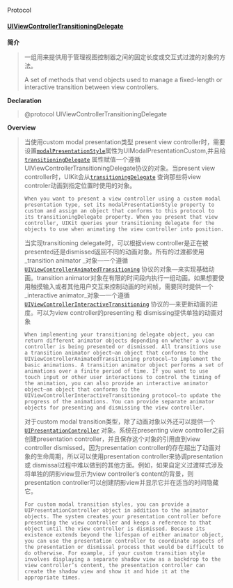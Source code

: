 Protocol

#### [UIViewControllerTransitioningDelegate](https://developer.apple.com/documentation/uikit/uiviewcontrollertransitioningdelegate?language=objc)

**简介**

> 一组用来提供用于管理视图控制器之间的固定长度或交互式过渡的对象的方法。
>
> A set of methods that vend objects used to manage a fixed-length or interactive transition between view controllers.

**Declaration**

> @protocol UIViewControllerTransitioningDelegate

**Overview**

> 当使用custom modal presentation类型 present view controller时，需要设置[`modalPresentationStyle`](https://developer.apple.com/documentation/uikit/uiviewcontroller/1621355-modalpresentationstyle?language=objc)属性为UIModalPresentationCustom,并且给[`transitioningDelegate`](https://developer.apple.com/documentation/uikit/uiviewcontroller/1621421-transitioningdelegate?language=objc) 属性赋值一个遵循UIViewControllerTransitioningDelegate协议的对象。当present  view controller时，UIKit会从[`transitioningDelegate`](https://developer.apple.com/documentation/uikit/uiviewcontroller/1621421-transitioningdelegate?language=objc) 查询那些将view controler动画到指定位置时使用的对象。
>
> ```
> When you want to present a view controller using a custom modal presentation type, set its modalPresentationStyle property to custom and assign an object that conforms to this protocol to its transitioningDelegate property. When you present that view controller, UIKit queries your transitioning delegate for the objects to use when animating the view controller into position.
> ```
>
> 当实现transitioning delegate时，可以根据view controller是正在被presented还是dismissed返回不同的动画对象。所有的过渡都使用_transition animator _对象—一个遵循[`UIViewControllerAnimatedTransitioning`](https://developer.apple.com/documentation/uikit/uiviewcontrolleranimatedtransitioning?language=objc) 协议的对象—来实现基础动画。transition animator对象在有限的时间段内执行一组动画。如果想要使用触摸输入或者其他用户交互来控制动画的时间帧，需要同时提供一个_interactive animator_对象—一个遵循[`UIViewControllerInteractiveTransitioning`](https://developer.apple.com/documentation/uikit/uiviewcontrollerinteractivetransitioning?language=objc) 协议的—来更新动画的进度。可以为view controller的presenting 和 dismissing提供单独的动画对象
>
> ```
> When implementing your transitioning delegate object, you can return different animator objects depending on whether a view controller is being presented or dismissed. All transitions use a transition animator object—an object that conforms to the UIViewControllerAnimatedTransitioning protocol—to implement the basic animations. A transition animator object performs a set of animations over a finite period of time. If you want to use touch input or other user interactions to control the timing of the animation, you can also provide an interactive animator object—an object that conforms to the UIViewControllerInteractiveTransitioning protocol—to update the progress of the animations. You can provide separate animator objects for presenting and dismissing the view controller.
> ```
>
> 对于custom modal transition类型，除了动画对象以外还可以提供一个[`UIPresentationController`](https://developer.apple.com/documentation/uikit/uipresentationcontroller?language=objc) 对象。系统在presenting view controller之前创建presentation controller，并且保存这个对象的引用直到view controller dismissed。因为presentation controller的存在超出了动画对象的生命周期，所以可以使用presentation controller来协调presentation 或 dismissal过程中难以做到的其他方面。例如，如果自定义过渡样式涉及将单独的阴影view显示为view controller’s content的背景，则presentation controller可以创建阴影view并显示它并在适当的时间隐藏它。
>
> ```
> For custom modal transition styles, you can provide a UIPresentationController object in addition to the animator objects. The system creates your presentation controller before presenting the view controller and keeps a reference to that object until the view controller is dismissed. Because its existence extends beyond the lifespan of either animator object, you can use the presentation controller to coordinate aspects of the presentation or dismissal process that would be difficult to do otherwise. For example, if your custom transition style involves displaying a separate shadow view as a backdrop to the view controller’s content, the presentation controller can create the shadow view and show it and hide it at the appropriate times.
> ```



